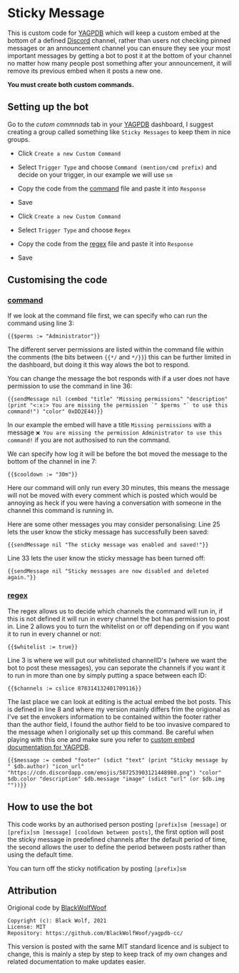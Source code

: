 
# Sticky Message
This is custom code for [YAGPDB](https://yagpdb.xyz/) which will keep a custom embed at the bottom of a defined [Discord](https://discord.com/) channel, rather than users not checking pinned messages or an announcement channel you can ensure they see your most important messages by getting a bot to post it at the bottom of your channel no matter how many people post something after your announcement, it will remove its previous embed when it posts a new one.

**You must create both custom commands.**

## Setting up the bot

Go to the *cutom commnads* tab in your [YAGPDB](https://yagpdb.xyz/) dashboard, I suggest creating a group called something like `Sticky Messages` to keep them in nice groups.
- Click `Create a new Custom Command`
- Select `Trigger Type` and choose `Command (mention/cmd prefix)` and decide on your trigger, in our example we will use `sm`
- Copy the code from the [command](https://github.com/CJ0206/yagpdb/blob/main/Sticky%20Message/command.lua) file and paste it into `Response`
- Save

- Click `Create a new Custom Command`
- Select `Trigger Type` and choose `Regex`
- Copy the code from the [regex](https://github.com/CJ0206/yagpdb/blob/main/Sticky%20Message/regex.lua) file and paste it into `Response`
- Save

## Customising the code
### [command](https://github.com/CJ0206/yagpdb/blob/main/Sticky%20Message/command.lua)
If we look at the command file first, we can specify who can run the command using line 3:
```
{{$perms := "Administrator"}}
```
The different server permissions are listed within the command file within the comments (the bits between `{{*/` and `*/}}`) this can be further limited in the dashboard, but doing it this way alows the bot to respond.

You can change the message the bot responds with if a user does not have permission to use the command in line 36: 
```
{{sendMessage nil (cembed "title" "Missing permissions" "description" (print "<:x:> You are missing the permission `" $perms "` to use this command!") "color" 0xDD2E44)}}
```
In our example the embed will have a title `Missing permissions` with a message `❌ You are missing the permission Administrator to use this command!` if you are not authosised to run the command.

We can specify how log it will be before the bot moved the message to the bottom of the channel in ine 7:

```
{{$cooldown := "30m"}}
```
Here our command will only run every 30 minutes, this means the message will not be moved with every comment which is posted which would be annoying as heck if you were having a conversation with someone in the channel this command is running in.

Here are some other messages you may consider personalising:
Line 25 lets the user know the sticky message has successfully been saved:
```
{{sendMessage nil "The sticky message was enabled and saved!"}}
```

Line 33 lets the user know the sticky message has been turned off:
```
{{sendMessage nil "Sticky messages are now disabled and deleted again."}}
```

### [regex](https://github.com/CJ0206/yagpdb/blob/main/Sticky%20Message/regex.lua)
The regex allows us to decide which channels the command will run in, if this is not defined it will run in every channel the bot has permission to post in. Line 2 allows you to turn the whitelist on or off depending on if you want it to run in every channel or not:
```
{{$whitelist := true}}
```

Line 3 is where we will put our whitelisted channelID's (where we want the bot to post these messages), you can seporate the channels if you want it to run in more than one by simply putting a space between each ID:
```
{{$channels := cslice 878314132401709116}}
```

The  last place we can look at editing is the actual embed the bot posts. This is defined in line 8 and where my version mainly differs frim the origional as I've set the envokers information to be contained within the footer rather than the author field, I found the author field to be too invasive compared to the message when I origionally set up this command. Be careful when playing with this one and make sure you refer to [custom embed documentation for YAGPDB](https://docs.yagpdb.xyz/others/custom-embeds).

```
{{$message := cembed "footer" (sdict "text" (print "Sticky message by " $db.author) "icon_url" "https://cdn.discordapp.com/emojis/587253903121448980.png") "color" $db.color "description" $db.message "image" (sdict "url" (or $db.img ""))}}

```

## How to use the bot
This code works by an authorised person posting `[prefix]sm [message]` or `[prefix]sm [message] [cooldown between posts]`, the first option will post the sticky message in predefined channels after the default period of time, the second allows the user to define the period between posts rather than using the default time.

You can turn off the sticky notification by posting `[prefix]sm`


## Attribution
Origional code by [BlackWolfWoof](https://github.com/BlackWolfWoof/yagpdb-cc/tree/master/Sticky_Message/v2)

```
Copyright (c): Black Wolf, 2021
License: MIT
Repository: https://github.com/BlackWolfWoof/yagpdb-cc/
```

This version is posted with the same MIT standard licence and is subject to change, this is mainly a step by step to keep track of my own changes and related documentation to make updates easier.
